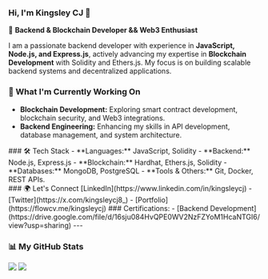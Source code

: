 ### Hi, I'm Kingsley CJ 👋  

🚀 **Backend & Blockchain Developer && Web3 Enthusiast**  

I am a passionate backend developer with experience in **JavaScript, Node.js, and Express.js**, actively advancing my expertise in **Blockchain Development** with Solidity and Ethers.js. My focus is on building scalable backend systems and decentralized applications.  

### 🔹 What I'm Currently Working On  
- **Blockchain Development:** Exploring smart contract development, blockchain security, and Web3 integrations.  
- **Backend Engineering:** Enhancing my skills in API development, database management, and system architecture. 

<div>
### 🛠️ Tech Stack  
- **Languages:** JavaScript, Solidity  
- **Backend:** Node.js, Express.js  
- **Blockchain:** Hardhat, Ethers.js, Solidity  
- **Databases:** MongoDB, PostgreSQL  
- **Tools & Others:** Git, Docker, REST APIs. 
</div>
### 🌍 Let's Connect  
 [LinkedIn](https://www.linkedin.com/in/kingsleycj) - [Twitter](https://x.com/kingsleycj8_)  - [Portfolio](https://flowcv.me/kingsleycj)
### Certifications:
-  [Backend Development](https://drive.google.com/file/d/16sju084HvQPE0WV2NzFZYoM1HcaNTGI6/view?usp=sharing)
---

### 📊 My GitHub Stats  
<p align="left">
  <img src="https://github-readme-stats.vercel.app/api?username=kingsleycj&show_icons=true&count_private=true&theme=gotham&hide_border=false&bg_color=00000000"/>
<a href="http://www.github.com/kingsleycj"><img src="https://github-readme-streak-stats.herokuapp.com/?user=kingsleycj&stroke=ffffff&background=1c1917&ring=0891b2&fire=0891b2&currStreakNum=ffffff&currStreakLabel=0891b2&sideNums=ffffff&sideLabels=ffffff&dates=ffffff&hide_border=true" /></a>
<!-- <img src="https://github-readme-stats.vercel.app/api/top-langs/?username=kingsleycj&layout=compact&hide_border=false&theme=gotham&bg_color=00000000"/> -->
</p>  

